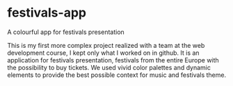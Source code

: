 # festivals-app
A colourful app for festivals presentation


This is my first more complex project realized with a team at the web development course, I kept only what I worked on in github.
It is an application for festivals presentation, festivals from the entire Europe with the possibility to buy tickets.
We used vivid color palettes and dynamic elements to provide the best possible context for music and festivals theme.
